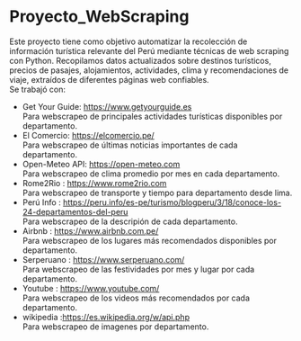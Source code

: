 # Proyecto_WebScraping
Este proyecto tiene como objetivo automatizar la recolección de información turística relevante del Perú mediante técnicas de web scraping con Python. Recopilamos datos actualizados sobre destinos turísticos, precios de pasajes, alojamientos, actividades, clima y recomendaciones de viaje, extraídos de diferentes páginas web confiables.  
Se trabajó con:  
- Get Your Guide: https://www.getyourguide.es  
	Para webscrapeo de principales actividades turísticas disponibles por departamento.
- El Comercio: https://elcomercio.pe/  
	Para webscrapeo de últimas noticias importantes de cada departamento.
- Open-Meteo API: https://open-meteo.com  
	Para webscrapeo de clima promedio por mes en cada departamento.
- Rome2Rio : https://www.rome2rio.com  
	Para webscrapeo de transporte y tiempo para departamento desde lima.
- Perú Info : https://peru.info/es-pe/turismo/blogperu/3/18/conoce-los-24-departamentos-del-peru  
  	Para webscrapeo de la descripión de cada departamento.
- Airbnb : https://www.airbnb.com.pe/  
  	Para webscrapeo de los lugares más recomendados disponibles por departamento.
- Serperuano : https://www.serperuano.com/  
  	Para webscrapeo de las festividades por mes y lugar por cada departamento.
- Youtube : https://www.youtube.com/  
  	Para webscrapeo de los videos más recomendados por cada departamento.  
- wikipedia :https://es.wikipedia.org/w/api.php  
    	Para webscrapeo de imagenes por departamento.
  


